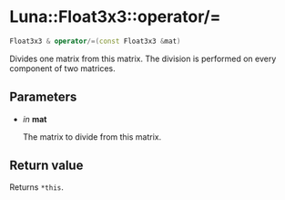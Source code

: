# Luna::Float3x3::operator/=

```c++
Float3x3 & operator/=(const Float3x3 &mat)
```

Divides one matrix from this matrix. The division is performed on every component of two matrices. 



## Parameters
* *in* **mat**

    The matrix to divide from this matrix. 

## Return value
Returns `*this`. 

